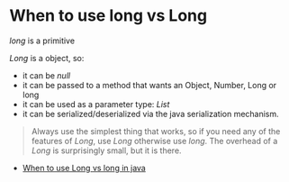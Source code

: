 # When to use long vs Long

*long* is a primitive

*Long* is a object, so:
* it can be *null*
* it can be passed to a method that wants an Object, Number, Long or long
* it can be used as a parameter type: *List<Long>*
* it can be serialized/deserialized via the java serialization mechanism.

> Always use the simplest thing that works, so if you need any of the features of *Long*, use *Long* otherwise use *long*. The overhead of a *Long* is surprisingly small, but it is there.

- [When to use Long vs long in java](https://stackoverflow.com/questions/21034955/when-to-use-long-vs-long-in-java)
